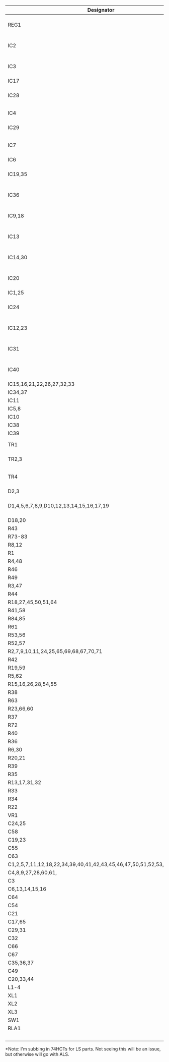 | Designator | SubSystem | Description | In Stock |
| ----------- | ----- | ----------- | ----------- |
| REG1 | P | LM79L05 | 296-52656-1-ND |
| IC2 | J | LM393 | 296-1398-5-ND |
| IC3 | J | LM348 | 296-12849-5-ND |
| IC17 | V | LM1889 | |
| IC28 | V | LM318N |  296-9539-5-ND |
| IC4 | J | 4050 | 296-2056-ND |
| IC29 | V | 4053 | 296-2059-ND |
| IC7 | C | 4069 | 296-3518-5-ND |
| IC6 | J | 4529 | |
| IC19,35 | V,R | 74LS00 | 296-2081-5-ND |
| IC36 | C | 74LS02 | 296-2082-5-ND |
| IC9,18 | V | 74LS20 | 296-2135-5-ND |
| IC13 | V |  74HLS32 | 296-2112-5-ND |
| IC14,30 | V | 74LS74 | 296-2132-5-ND |
| IC20 | R | 74LS273 | 296-1613-5-ND |
| IC1,25 | C,R | 74LS244 | Y |
| IC24 | V | 74LS390 | 296-33152-5-ND |
| IC12,23 | V | 74LS393 | 296-2116-5-ND |
| IC31 | V | 74LS123 | 296-2088-5-ND |
| IC40 | C | 74LS138 | 296-2091-5-ND |
| IC15,16,21,22,26,27,32,33 | R | 4164 | eBay |
| IC34,37 | R | 27C128 | eBay |
| IC11 | J | MC6551 | eBay |
| IC5,8 | C | MC6821 | eBay |
| IC10 | V | MC6847 | eBay |
| IC38 | C | MC6809E | eBay |
| IC39 | C | SN74LS783/MC6883/SN74LS785 | eBay |
| TR1 | J | BC182 - Bipolar (BJT) Transistor NPN 50V 100mA 200MHz 350mW | BC182OS-ND |
| TR2,3 | V | 2N2369 - Bipolar (BJT) Transistor NPN 15V 200mA 360mW | 2N2369-ND |
| TR4 | V | BC212 - Bipolar (BJT) Transistor PNP 50V 300mA 625mW | 2156-BC212-FS-ND |
| D2,3 | J | BZX61 Zenner | |
| D1,4,5,6,7,8,9,D10,12,13,14,15,16,17,19 | C | 1N914 | 1N914-T50ACT-ND |
| D18,20 | C | 1N3592 | |
| R43 | V | 10 |
| R73-83 | C | 22 |
| R8,12 | J | 47 |
| R1 | J | 100 |
| R4,48 | V | 220 |
| R46 | V | 270 |
| R49 | V | 330 |
| R3,47 | V | 470 | 
| R44 | V | 680 |
| R18,27,45,50,51,64 | V,R | 1K |
| R41,58 | V | 1.2K |
| R84,85 | C | 1.5K |
| R61 | V | 1.8K |
| R53,56 | V | 2.7K |
| R52,57 | V | 3.3K |
| R2,7,9,10,11,24,25,65,69,68,67,70,71 | C |  4.7K |
| R42 | V | 5.6K | 
| R19,59 | J,V | 6.8K |
| R5,62 | V | 8.2K |
| R15,16,26,28,54,55 | C | 10K |
| R38 | J | 10K 1% |
| R63 | V | 12K |
| R23,66,60 | C | 15K |
| R37 | J | 20K 1% |
| R72 | ? | 22K |
| R40 | J | 33K |
| R36 | J | 40.2K 1% |
| R6,30 | J | 47K |
| R20,21 | J | 56K |
| R39 | J | 68K |
| R35 | J | 80.6K 1% |
| R13,17,31,32 | C,J | 100K |
| R33 | J | 160K |
| R34 | J | 330K |
| R22 | J | 1.5M |
| VR1 | V | 10K POT |
| C24,25 | C | 1uF Electro
| C58 | C | 4.7uF Electro |
| C19,23 | C | 10uF Electro |
| C55 | C | 33uF 16v Electro |
| C63 | C | 100uF 16v Electro |
| C1,2,5,7,11,12,18,22,34,39,40,41,42,43,45,46,47,50,51,52,53,56,57,68,69 | C | .01uF |
| C4,8,9,27,28,60,61, | C | .1 uF |
| C3 | J | .002uF |
| C6,13,14,15,16 | J | .02uF |
| C64 | C | 4.7uF |
| C54 | C | 330pF |
| C21 | V | 3.3pF |
| C17,65 | J,C | 22pF |
| C29,31 | V | 33pF |
| C32 | V | 2-22pF Var |
| C66 | C | 68pF |
| C67 | C | 47pF |
| C35,36,37 | V | 180pF |
| C49 | ? | 4.7pF |
| C20,33,44 | V | 4.7uF Tant |
| L1-4 | J | 3.3uH |
| XL1 | J | 1.8432MHz | 
| XL2 | V | 4.433619MHz | 
| XL3 | C | 14.218MHz | 
| SW1 | C | Reset Switch |
| RLA1 | J | SPDT Relay | 
|  | O | Cartridge Conn | S9672-ND |

*Note: I'm subbing in 74HCTs for LS parts. Not seeing this will be an issue, but otherwise will go with ALS.
